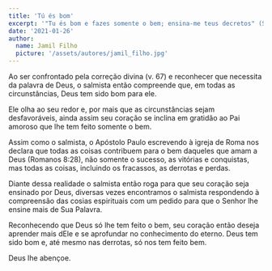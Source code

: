 ```yaml
---
title: 'Tú és bom'
excerpt: '"Tu és bom e fazes somente o bem; ensina-me teus decretos" (Salmos 119.68)'
date: '2021-01-26'
author:
  name: Jamil Filho
  picture: '/assets/autores/jamil_filho.jpg'
---
```


Ao ser confrontado pela correção divina (v. 67) e reconhecer que necessita da palavra de Deus, o salmista então compreende que, em todas as circunstâncias, Deus tem sido bom para ele.

Ele olha ao seu redor e, por mais que as circunstâncias sejam desfavoráveis, ainda assim seu coração se inclina em gratidão ao Pai amoroso que lhe tem feito somente o bem.

Assim como o salmista, o Apóstolo Paulo escrevendo à igreja de Roma nos declara que todas as coisas contribuem para o bem daqueles que amam a Deus (Romanos 8:28), não somente o sucesso, as vitórias e conquistas, mas todas as coisas, incluindo os fracassos, as derrotas e perdas.

Diante dessa realidade o salmista então roga para que seu coração seja ensinado por Deus, diversas vezes encontramos o salmista respondendo à compreensão das cosias espirituais com um pedido para que o Senhor lhe ensine mais de Sua Palavra.

Reconhecendo que Deus só lhe tem feito o bem, seu coração então deseja aprender mais dEle e se aprofundar no conhecimento do eterno.  Deus tem sido bom e, até mesmo nas derrotas, só nos tem feito bem.

Deus lhe abençoe.